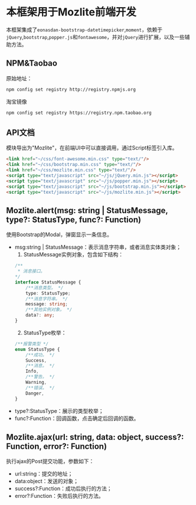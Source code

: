 # 本框架用于Mozlite前端开发

本框架集成了`eonasdan-bootstrap-datetimepicker`,`moment`，依赖于`jQuery`,`bootstrap`,`popper.js`和`fontawesome`，并对`jQuery`进行扩展，以及一些辅助方法。

## NPM&Taobao

原始地址：

```bash
npm config set registry http://registry.npmjs.org
```

淘宝镜像

```bash
npm config set registry https://registry.npm.taobao.org
```

## API文档

模块导出为"Mozlite"，在前端UI中可以直接调用，通过Script标签引入库。

```html
<link href="~/css/font-awesome.min.css" type="text/"/>
<link href="~/css/bootstrap.min.css" type="text/"/>
<link href="~/css/mozlite.min.css" type="text/"/>
<script type="text/javascript" src="~/js/jQuery.min.js"></script>
<script type="text/javascript" src="~/js/popper.min.js"></script>
<script type="text/javascript" src="~/js/bootstrap.min.js"></script>
<script type="text/javascript" src="~/js/mozlite.min.js"></script>
```

## Mozlite.alert(msg: string | StatusMessage, type?: StatusType, func?: Function)

使用Bootstrap的Modal，弹窗显示一条信息。

* msg:string | StatusMessage：表示消息字符串，或者消息实体类对象；
    1. StatusMessage实例对象，包含如下结构：
    ```typescript
    /** 
     * 消息接口。
    */
    interface StatusMessage {
        /**消息类型。 */
        type: StatusType;
        /**消息字符串。 */
        message: string;
        /**其他实例对象。 */
        data?: any;
    }
    ```
    2. StatusType枚举：
    ```typescript
    /**报警类型 */
    enum StatusType {
        /**成功。 */
        Success,
        /**消息。 */
        Info,
        /**警告。 */
        Warning,
        /**错误。 */
        Danger,
    }
    ```
* type?:StatusType：展示的类型枚举；
* func?:Function：回调函数，点击确定后回调的函数。

## Mozlite.ajax(url: string, data: object, success?: Function, error?: Function)

执行ajax的Post提交功能，参数如下：

* url:string：提交的地址；
* data:object：发送的对象；
* success?:Function：成功后执行的方法；
* error?:Function：失败后执行的方法。
